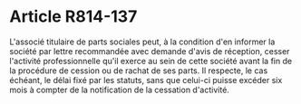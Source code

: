 # Article R814-137

L'associé titulaire de parts sociales peut, à la condition d'en informer la société par lettre recommandée avec demande d'avis de réception, cesser l'activité professionnelle qu'il exerce au sein de cette société avant la fin de la procédure de cession ou de rachat de ses parts. Il respecte, le cas échéant, le délai fixé par les statuts, sans que celui-ci puisse excéder six mois à compter de la notification de la cessation d'activité.
